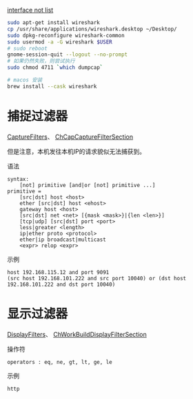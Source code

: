 [interface not list](https://ask.wireshark.org/questions/7523/ubuntu-machine-no-interfaces-listed)

```bash
sudo apt-get install wireshark
cp /usr/share/applications/wireshark.desktop ~/Desktop/
sudo dpkg-reconfigure wireshark-common
sudo usermod -a -G wireshark $USER
# sudo reboot
gnome-session-quit --logout --no-prompt
# 如果仍然失败，则尝试执行
sudo chmod 4711 `which dumpcap`

# macos 安装
brew install --cask wireshark
```



# 捕捉过滤器

[CaptureFilters](http://wiki.wireshark.org/CaptureFilters)、
[ChCapCaptureFilterSection](http://www.wireshark.org/docs/wsug_html_chunked/ChCapCaptureFilterSection.html)

但是注意，本机发往本机IP的请求貌似无法捕获到。

语法

```
syntax:
    [not] primitive [and|or [not] primitive ...]
primitive =
    [src|dst] host <host>
    ether [src|dst] host <ehost>
    gateway host <host>
    [src|dst] net <net> [{mask <mask>}|{len <len>}]
    [tcp|udp] [src|dst] port <port>
    less|greater <length>
    ip|ether proto <protocol>
    ether|ip broadcast|multicast
    <expr> relop <expr>
```

示例

```
host 192.168.115.12 and port 9091
(src host 192.168.101.222 and src port 10040) or (dst host 192.168.101.222 and dst port 10040)
```

# 显示过滤器

[DisplayFilters](http://wiki.wireshark.org/DisplayFilters)、
[ChWorkBuildDisplayFilterSection](http://www.wireshark.org/docs/wsug_html_chunked/ChWorkBuildDisplayFilterSection.html)


操作符

```
operators : eq, ne, gt, lt, ge, le
```

示例

```
http
```





